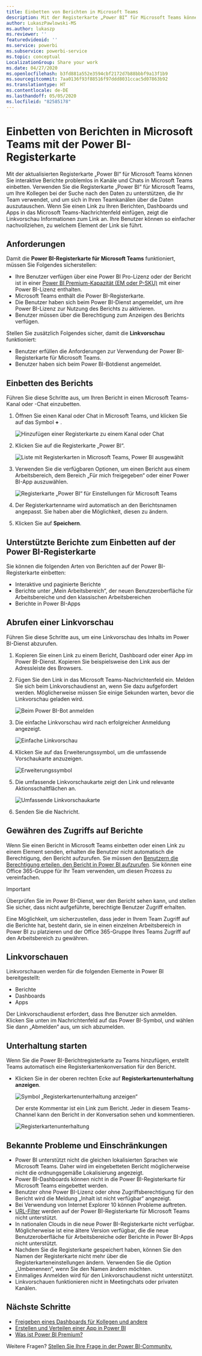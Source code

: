 ```yaml
---
title: Einbetten von Berichten in Microsoft Teams
description: Mit der Registerkarte „Power BI“ für Microsoft Teams können Sie interaktive Berichte problemlos in Kanäle und Chats einbetten.
author: LukaszPawlowski-MS
ms.author: lukaszp
ms.reviewer: ''
featuredvideoid: ''
ms.service: powerbi
ms.subservice: powerbi-service
ms.topic: conceptual
LocalizationGroup: Share your work
ms.date: 04/27/2020
ms.openlocfilehash: b3fd881a552e3594cbf2172d7b88bbbf9a13f1b9
ms.sourcegitcommit: 7aa0136f93f88516f97ddd8031ccac5d07863b92
ms.translationtype: HT
ms.contentlocale: de-DE
ms.lasthandoff: 05/05/2020
ms.locfileid: "82585178"
---
```

# <a name="embed-reports-in-microsoft-teams-with-the-power-bi-tab"></a>Einbetten von Berichten in Microsoft Teams mit der Power BI-Registerkarte

Mit der aktualisierten Registerkarte „Power BI“ für Microsoft Teams können Sie interaktive Berichte problemlos in Kanäle und Chats in Microsoft Teams einbetten. Verwenden Sie die Registerkarte „Power BI“ für Microsoft Teams, um Ihre Kollegen bei der Suche nach den Daten zu unterstützen, die Ihr Team verwendet, und um sich in Ihren Teamkanälen über die Daten auszutauschen.  Wenn Sie einen Link zu Ihren Berichten, Dashboards und Apps in das Microsoft Teams-Nachrichtenfeld einfügen, zeigt die Linkvorschau Informationen zum Link an. Ihre Benutzer können so einfacher nachvollziehen, zu welchem Element der Link sie führt.

## <a name="requirements"></a>Anforderungen

Damit die **Power BI-Registerkarte für Microsoft Teams** funktioniert, müssen Sie Folgendes sicherstellen:

- Ihre Benutzer verfügen über eine Power BI Pro-Lizenz oder der Bericht ist in einer [Power BI Premium-Kapazität (EM oder P-SKU)](service-premium-what-is.md) mit einer Power BI-Lizenz enthalten.
- Microsoft Teams enthält die Power BI-Registerkarte.
- Die Benutzer haben sich beim Power BI-Dienst angemeldet, um ihre Power BI-Lizenz zur Nutzung des Berichts zu aktivieren.
- Benutzer müssen über die Berechtigung zum Anzeigen des Berichts verfügen.

Stellen Sie zusätzlich Folgendes sicher, damit die **Linkvorschau** funktioniert:
- Benutzer erfüllen die Anforderungen zur Verwendung der Power BI-Registerkarte für Microsoft Teams.
- Benutzer haben sich beim Power BI-Botdienst angemeldet. 


## <a name="embed-your-report"></a>Einbetten des Berichts

Führen Sie diese Schritte aus, um Ihren Bericht in einen Microsoft Teams-Kanal oder -Chat einzubetten.

1. Öffnen Sie einen Kanal oder Chat in Microsoft Teams, und klicken Sie auf das Symbol **+** .

    ![Hinzufügen einer Registerkarte zu einem Kanal oder Chat](media/service-embed-report-microsoft-teams/service-embed-report-microsoft-teams-add.png)

2. Klicken Sie auf die Registerkarte „Power BI“.

    ![Liste mit Registerkarten in Microsoft Teams, Power BI ausgewählt](media/service-embed-report-microsoft-teams/service-embed-report-microsoft-teams-tab.png)

3. Verwenden Sie die verfügbaren Optionen, um einen Bericht aus einem Arbeitsbereich, dem Bereich „Für mich freigegeben“ oder einer Power BI-App auszuwählen.

    ![Registerkarte „Power BI“ für Einstellungen für Microsoft Teams](media/service-embed-report-microsoft-teams/service-embed-report-microsoft-teams-tab-settings.png)

4. Der Registerkartenname wird automatisch an den Berichtsnamen angepasst. Sie haben aber die Möglichkeit, diesen zu ändern. 

5. Klicken Sie auf **Speichern**.

## <a name="supported-reports-for-embedding-the-power-bi-tab"></a>Unterstützte Berichte zum Einbetten auf der Power BI-Registerkarte
Sie können die folgenden Arten von Berichten auf der Power BI-Registerkarte einbetten:

- Interaktive und paginierte Berichte
- Berichte unter „Mein Arbeitsbereich“, der neuen Benutzeroberfläche für Arbeitsbereiche und den klassischen Arbeitsbereichen
- Berichte in Power BI-Apps

## <a name="get-a-link-preview"></a>Abrufen einer Linkvorschau

Führen Sie diese Schritte aus, um eine Linkvorschau des Inhalts im Power BI-Dienst abzurufen.

1. Kopieren Sie einen Link zu einem Bericht, Dashboard oder einer App im Power BI-Dienst. Kopieren Sie beispielsweise den Link aus der Adressleiste des Browsers.

2. Fügen Sie den Link in das Microsoft Teams-Nachrichtenfeld ein. Melden Sie sich beim Linkvorschaudienst an, wenn Sie dazu aufgefordert werden. Möglicherweise müssen Sie einige Sekunden warten, bevor die Linkvorschau geladen wird.

    ![Beim Power BI-Bot anmelden](media/service-embed-report-microsoft-teams/service-teams-link-preview-sign-in-needed.png)

3. Die einfache Linkvorschau wird nach erfolgreicher Anmeldung angezeigt.

    ![Einfache Linkvorschau](media/service-embed-report-microsoft-teams/service-teams-link-preview-basic.png)

4. Klicken Sie auf das Erweiterungssymbol, um die umfassende Vorschaukarte anzuzeigen.

    ![Erweiterungssymbol](media/service-embed-report-microsoft-teams/service-teams-link-preview-expand-icon.png)

5. Die umfassende Linkvorschaukarte zeigt den Link und relevante Aktionsschaltflächen an.

    ![Umfassende Linkvorschaukarte](media/service-embed-report-microsoft-teams/service-teams-link-preview-nice-card.png)

6. Senden Sie die Nachricht.



## <a name="grant-access-to-reports"></a>Gewähren des Zugriffs auf Berichte

Wenn Sie einen Bericht in Microsoft Teams einbetten oder einen Link zu einem Element senden, erhalten die Benutzer nicht automatisch die Berechtigung, den Bericht aufzurufen. Sie müssen den [Benutzern die Berechtigung erteilen, den Bericht in Power BI aufzurufen](service-share-dashboards.md). Sie können eine Office 365-Gruppe für Ihr Team verwenden, um diesen Prozess zu vereinfachen. 

> [!IMPORTANT]
> Überprüfen Sie im Power BI-Dienst, wer den Bericht sehen kann, und stellen Sie sicher, dass nicht aufgeführte, berechtigte Benutzer Zugriff erhalten.

Eine Möglichkeit, um sicherzustellen, dass jeder in Ihrem Team Zugriff auf die Berichte hat, besteht darin, sie in einen einzelnen Arbeitsbereich in Power BI zu platzieren und der Office 365-Gruppe Ihres Teams Zugriff auf den Arbeitsbereich zu gewähren.

## <a name="link-previews"></a>Linkvorschauen 

Linkvorschauen werden für die folgenden Elemente in Power BI bereitgestellt:
- Berichte
- Dashboards
- Apps

Der Linkvorschaudienst erfordert, dass Ihre Benutzer sich anmelden. Klicken Sie unten im Nachrichtenfeld auf das Power BI-Symbol, und wählen Sie dann „Abmelden“ aus, um sich abzumelden.

## <a name="start-a-conversation"></a>Unterhaltung starten

Wenn Sie die Power BI-Berichtregisterkarte zu Teams hinzufügen, erstellt Teams automatisch eine Registerkartenkonversation für den Bericht. 

- Klicken Sie in der oberen rechten Ecke auf **Registerkartenunterhaltung anzeigen**.

    ![Symbol „Registerkartenunterhaltung anzeigen“](media/service-embed-report-microsoft-teams/power-bi-teams-conversation-icon.png)

    Der erste Kommentar ist ein Link zum Bericht. Jeder in diesem Teams-Channel kann den Bericht in der Konversation sehen und kommentieren.

    ![Registerkartenunterhaltung](media/service-embed-report-microsoft-teams/power-bi-teams-conversation-tab.png)

## <a name="known-issues-and-limitations"></a>Bekannte Probleme und Einschränkungen

- Power BI unterstützt nicht die gleichen lokalisierten Sprachen wie Microsoft Teams. Daher wird im eingebetteten Bericht möglicherweise nicht die ordnungsgemäße Lokalisierung angezeigt.
- Power BI-Dashboards können nicht in die Power BI-Registerkarte für Microsoft Teams eingebettet werden.
- Benutzer ohne Power BI-Lizenz oder ohne Zugriffsberechtigung für den Bericht wird die Meldung „Inhalt ist nicht verfügbar“ angezeigt.
- Bei Verwendung von Internet Explorer 10 können Probleme auftreten. <!--You can look at the [browsers support for Power BI](consumer/end-user-browsers.md) and for [Office 365](https://products.office.com/office-system-requirements#Browsers-section). -->
- [URL-Filter](service-url-filters.md) werden auf der Power BI-Registerkarte für Microsoft Teams nicht unterstützt.
- In nationalen Clouds in die neue Power BI-Registerkarte nicht verfügbar. Möglicherweise ist eine ältere Version verfügbar, die die neue Benutzeroberfläche für Arbeitsbereiche oder Berichte in Power BI-Apps nicht unterstützt. 
- Nachdem Sie die Registerkarte gespeichert haben, können Sie den Namen der Registerkarte nicht mehr über die Registerkarteneinstellungen ändern. Verwenden Sie die Option „Umbenennen“, wenn Sie den Namen ändern möchten.
- Einmaliges Anmelden wird für den Linkvorschaudienst nicht unterstützt.
- Linkvorschauen funktionieren nicht in Meetingchats oder privaten Kanälen.

## <a name="next-steps"></a>Nächste Schritte
- [Freigeben eines Dashboards für Kollegen und andere](service-share-dashboards.md)  
- [Erstellen und Verteilen einer App in Power BI](service-create-distribute-apps.md)  
- [Was ist Power BI Premium?](service-premium-what-is.md)

Weitere Fragen? [Stellen Sie Ihre Frage in der Power BI-Community.](https://community.powerbi.com/)

